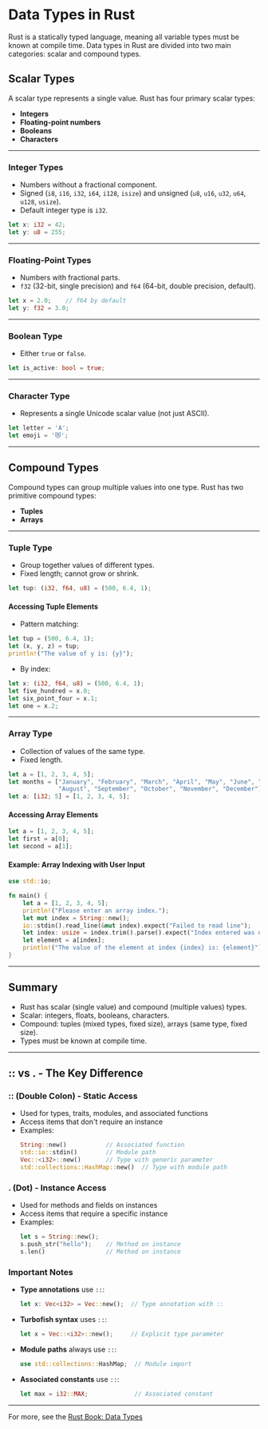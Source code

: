 # Data Types in Rust

Rust is a statically typed language, meaning all variable types must be known at compile time. Data types in Rust are divided into two main categories: scalar and compound types.

## Scalar Types
A scalar type represents a single value. Rust has four primary scalar types:
- **Integers**
- **Floating-point numbers**
- **Booleans**
- **Characters**

---

### Integer Types
- Numbers without a fractional component.
- Signed (`i8`, `i16`, `i32`, `i64`, `i128`, `isize`) and unsigned (`u8`, `u16`, `u32`, `u64`, `u128`, `usize`).
- Default integer type is `i32`.

```rust
let x: i32 = 42;
let y: u8 = 255;
```

---

### Floating-Point Types
- Numbers with fractional parts.
- `f32` (32-bit, single precision) and `f64` (64-bit, double precision, default).

```rust
let x = 2.0;    // f64 by default
let y: f32 = 3.0;
```

---

### Boolean Type
- Either `true` or `false`.

```rust
let is_active: bool = true;
```

---

### Character Type
- Represents a single Unicode scalar value (not just ASCII).

```rust
let letter = 'A';
let emoji = '😻';
```

---

## Compound Types
Compound types can group multiple values into one type. Rust has two primitive compound types:
- **Tuples**
- **Arrays**

---

### Tuple Type
- Group together values of different types.
- Fixed length; cannot grow or shrink.

```rust
let tup: (i32, f64, u8) = (500, 6.4, 1);
```

#### Accessing Tuple Elements
- Pattern matching:

```rust
let tup = (500, 6.4, 1);
let (x, y, z) = tup;
println!("The value of y is: {y}");
```
- By index:

```rust
let x: (i32, f64, u8) = (500, 6.4, 1);
let five_hundred = x.0;
let six_point_four = x.1;
let one = x.2;
```

---

### Array Type
- Collection of values of the same type.
- Fixed length.

```rust
let a = [1, 2, 3, 4, 5];
let months = ["January", "February", "March", "April", "May", "June", "July",
              "August", "September", "October", "November", "December"];
let a: [i32; 5] = [1, 2, 3, 4, 5];
```

#### Accessing Array Elements

```rust
let a = [1, 2, 3, 4, 5];
let first = a[0];
let second = a[1];
```

#### Example: Array Indexing with User Input

```rust
use std::io;

fn main() {
    let a = [1, 2, 3, 4, 5];
    println!("Please enter an array index.");
    let mut index = String::new();
    io::stdin().read_line(&mut index).expect("Failed to read line");
    let index: usize = index.trim().parse().expect("Index entered was not a number");
    let element = a[index];
    println!("The value of the element at index {index} is: {element}");
}
```

---

## Summary
- Rust has scalar (single value) and compound (multiple values) types.
- Scalar: integers, floats, booleans, characters.
- Compound: tuples (mixed types, fixed size), arrays (same type, fixed size).
- Types must be known at compile time.

---

## :: vs . - The Key Difference

### :: (Double Colon) - Static Access
- Used for types, traits, modules, and associated functions
- Access items that don't require an instance
- Examples:
  ```rust
  String::new()           // Associated function
  std::io::stdin()        // Module path
  Vec::<i32>::new()       // Type with generic parameter
  std::collections::HashMap::new()  // Type with module path
  ```

### . (Dot) - Instance Access
- Used for methods and fields on instances
- Access items that require a specific instance
- Examples:
  ```rust
  let s = String::new();
  s.push_str("hello");    // Method on instance
  s.len()                 // Method on instance
  ```

### Important Notes
- **Type annotations** use `::`:
  ```rust
  let x: Vec<i32> = Vec::new();  // Type annotation with ::
  ```
- **Turbofish syntax** uses `::`:
  ```rust
  let x = Vec::<i32>::new();     // Explicit type parameter
  ```
- **Module paths** always use `::`:
  ```rust
  use std::collections::HashMap;  // Module import
  ```
- **Associated constants** use `::`:
  ```rust
  let max = i32::MAX;             // Associated constant
  ```

---

For more, see the [Rust Book: Data Types](https://doc.rust-lang.org/book/ch03-02-data-types.html)